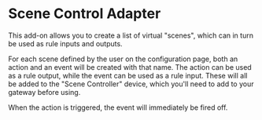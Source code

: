 # Scene Control Adapter

This add-on allows you to create a list of virtual "scenes", which can in turn
be used as rule inputs and outputs.

For each scene defined by the user on the configuration page, both an action
and an event will be created with that name. The action can be used as a rule
output, while the event can be used as a rule input. These will all be added
to the "Scene Controller" device, which you'll need to add to your gateway
before using.

When the action is triggered, the event will immediately be fired off.
